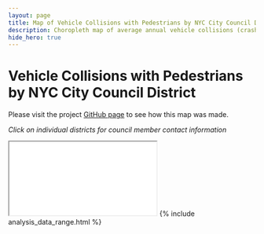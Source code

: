 ```yaml
---
layout: page
title: Map of Vehicle Collisions with Pedestrians by NYC City Council District
description: Choropleth map of average annual vehicle collisions (crashes) with pedestrians by NYC City Council District
hide_hero: true
---
```

# Vehicle Collisions with Pedestrians by NYC City Council District
Please visit the project [GitHub page](https://github.com/ray310/NYC-Vehicle-Collisions) to see how this map was made.

_Click on individual districts for council member contact information_
<iframe src="district_pedestrian_map.html"></iframe>
{% include analysis_data_range.html %}
